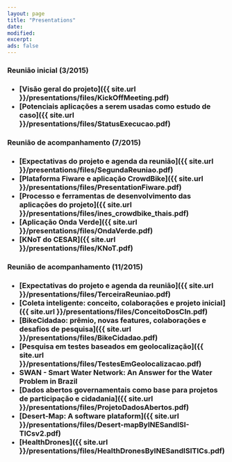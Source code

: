 ```yaml
---
layout: page
title: "Presentations"
date: 
modified:
excerpt:
ads: false
---
```


<h3>Reunião inicial (3/2015)<h3>
<ul>
<li>[Visão geral do projeto]({{ site.url }}/presentations/files/KickOffMeeting.pdf)</li>
<li>[Potenciais aplicações a serem usadas como estudo de caso]({{ site.url }}/presentations/files/StatusExecucao.pdf)</li>
</ul>


<h3>Reunião de acompanhamento (7/2015)<h3>
<ul>
<li>[Expectativas do projeto e agenda da reunião]({{ site.url }}/presentations/files/SegundaReuniao.pdf)</li>
<li>[Plataforma Fiware e aplicação CrowdBike]({{ site.url }}/presentations/files/PresentationFiware.pdf)</li>
<li>[Processo e ferramentas de desenvolvimento das aplicações do projeto]({{ site.url }}/presentations/files/ines_crowdbike_thais.pdf)</li>
<li>[Aplicação Onda Verde]({{ site.url }}/presentations/files/OndaVerde.pdf)</li>
<li>[KNoT do CESAR]({{ site.url }}/presentations/files/KNoT.pdf)</li>
</ul>

<h3>Reunião de acompanhamento (11/2015)<h3>
<ul>
<li>[Expectativas do projeto e agenda da reunião]({{ site.url }}/presentations/files/TerceiraReuniao.pdf)</li>
<li>[Coleta inteligente: conceito, colaborações e projeto inicial]({{ site.url }}/presentations/files/ConceitoDosCIn.pdf)</li>
<li>[BikeCidadao: prêmio, novas features, colaborações e desafios de pesquisa]({{ site.url }}/presentations/files/BikeCidadao.pdf)</li>
<li>[Pesquisa em testes baseados em geolocalização]({{ site.url }}/presentations/files/TestesEmGeolocalizacao.pdf)</li>
<li>SWAN - Smart Water Network: An Answer for the Water Problem in Brazil</li>
<li>[Dados abertos governamentais como base para projetos de participação e cidadania]({{ site.url }}/presentations/files/ProjetoDadosAbertos.pdf)</li>
<li>[Desert-Map: A software plataform]({{ site.url }}/presentations/files/Desert-mapByINESandISI-TICsv2.pdf)</li>
<li>[HealthDrones]({{ site.url }}/presentations/files/HealthDronesByINESandISITICs.pdf)</li>
</ul>